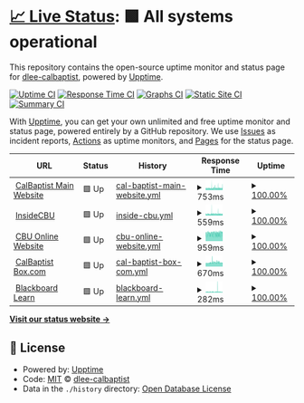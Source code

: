 # [📈 Live Status](https://dlee-calbaptist.github.io/monitor): <!--live status--> **🟩 All systems operational**

This repository contains the open-source uptime monitor and status page for [dlee-calbaptist](https://dlee-calbaptist.github.io/monitor), powered by [Upptime](https://github.com/upptime/upptime).

[![Uptime CI](https://github.com/dlee-calbaptist/monitor/workflows/Uptime%20CI/badge.svg)](https://github.com/dlee-calbaptist/monitor/actions?query=workflow%3A%22Uptime+CI%22)
[![Response Time CI](https://github.com/dlee-calbaptist/monitor/workflows/Response%20Time%20CI/badge.svg)](https://github.com/dlee-calbaptist/monitor/actions?query=workflow%3A%22Response+Time+CI%22)
[![Graphs CI](https://github.com/dlee-calbaptist/monitor/workflows/Graphs%20CI/badge.svg)](https://github.com/dlee-calbaptist/monitor/actions?query=workflow%3A%22Graphs+CI%22)
[![Static Site CI](https://github.com/dlee-calbaptist/monitor/workflows/Static%20Site%20CI/badge.svg)](https://github.com/dlee-calbaptist/monitor/actions?query=workflow%3A%22Static+Site+CI%22)
[![Summary CI](https://github.com/dlee-calbaptist/monitor/workflows/Summary%20CI/badge.svg)](https://github.com/dlee-calbaptist/monitor/actions?query=workflow%3A%22Summary+CI%22)

With [Upptime](https://upptime.js.org), you can get your own unlimited and free uptime monitor and status page, powered entirely by a GitHub repository. We use [Issues](https://github.com/dlee-calbaptist/monitor/issues) as incident reports, [Actions](https://github.com/dlee-calbaptist/monitor/actions) as uptime monitors, and [Pages](https://dlee-calbaptist.github.io/monitor) for the status page.

<!--start: status pages-->
<!-- This summary is generated by Upptime (https://github.com/upptime/upptime) -->
<!-- Do not edit this manually, your changes will be overwritten -->
<!-- prettier-ignore -->
| URL | Status | History | Response Time | Uptime |
| --- | ------ | ------- | ------------- | ------ |
| <img alt="" src="https://icons.duckduckgo.com/ip3/www.calbaptist.edu.ico" height="13"> [CalBaptist Main Website](https://www.calbaptist.edu) | 🟩 Up | [cal-baptist-main-website.yml](https://github.com/dlee-calbaptist/monitor/commits/HEAD/history/cal-baptist-main-website.yml) | <details><summary><img alt="Response time graph" src="./graphs/cal-baptist-main-website/response-time-week.png" height="20"> 753ms</summary><br><a href="https://dlee-calbaptist.github.io/monitor/history/cal-baptist-main-website"><img alt="Response time 702" src="https://img.shields.io/endpoint?url=https%3A%2F%2Fraw.githubusercontent.com%2Fdlee-calbaptist%2Fmonitor%2FHEAD%2Fapi%2Fcal-baptist-main-website%2Fresponse-time.json"></a><br><a href="https://dlee-calbaptist.github.io/monitor/history/cal-baptist-main-website"><img alt="24-hour response time 783" src="https://img.shields.io/endpoint?url=https%3A%2F%2Fraw.githubusercontent.com%2Fdlee-calbaptist%2Fmonitor%2FHEAD%2Fapi%2Fcal-baptist-main-website%2Fresponse-time-day.json"></a><br><a href="https://dlee-calbaptist.github.io/monitor/history/cal-baptist-main-website"><img alt="7-day response time 753" src="https://img.shields.io/endpoint?url=https%3A%2F%2Fraw.githubusercontent.com%2Fdlee-calbaptist%2Fmonitor%2FHEAD%2Fapi%2Fcal-baptist-main-website%2Fresponse-time-week.json"></a><br><a href="https://dlee-calbaptist.github.io/monitor/history/cal-baptist-main-website"><img alt="30-day response time 703" src="https://img.shields.io/endpoint?url=https%3A%2F%2Fraw.githubusercontent.com%2Fdlee-calbaptist%2Fmonitor%2FHEAD%2Fapi%2Fcal-baptist-main-website%2Fresponse-time-month.json"></a><br><a href="https://dlee-calbaptist.github.io/monitor/history/cal-baptist-main-website"><img alt="1-year response time 702" src="https://img.shields.io/endpoint?url=https%3A%2F%2Fraw.githubusercontent.com%2Fdlee-calbaptist%2Fmonitor%2FHEAD%2Fapi%2Fcal-baptist-main-website%2Fresponse-time-year.json"></a></details> | <details><summary><a href="https://dlee-calbaptist.github.io/monitor/history/cal-baptist-main-website">100.00%</a></summary><a href="https://dlee-calbaptist.github.io/monitor/history/cal-baptist-main-website"><img alt="All-time uptime 99.88%" src="https://img.shields.io/endpoint?url=https%3A%2F%2Fraw.githubusercontent.com%2Fdlee-calbaptist%2Fmonitor%2FHEAD%2Fapi%2Fcal-baptist-main-website%2Fuptime.json"></a><br><a href="https://dlee-calbaptist.github.io/monitor/history/cal-baptist-main-website"><img alt="24-hour uptime 100.00%" src="https://img.shields.io/endpoint?url=https%3A%2F%2Fraw.githubusercontent.com%2Fdlee-calbaptist%2Fmonitor%2FHEAD%2Fapi%2Fcal-baptist-main-website%2Fuptime-day.json"></a><br><a href="https://dlee-calbaptist.github.io/monitor/history/cal-baptist-main-website"><img alt="7-day uptime 100.00%" src="https://img.shields.io/endpoint?url=https%3A%2F%2Fraw.githubusercontent.com%2Fdlee-calbaptist%2Fmonitor%2FHEAD%2Fapi%2Fcal-baptist-main-website%2Fuptime-week.json"></a><br><a href="https://dlee-calbaptist.github.io/monitor/history/cal-baptist-main-website"><img alt="30-day uptime 99.96%" src="https://img.shields.io/endpoint?url=https%3A%2F%2Fraw.githubusercontent.com%2Fdlee-calbaptist%2Fmonitor%2FHEAD%2Fapi%2Fcal-baptist-main-website%2Fuptime-month.json"></a><br><a href="https://dlee-calbaptist.github.io/monitor/history/cal-baptist-main-website"><img alt="1-year uptime 99.88%" src="https://img.shields.io/endpoint?url=https%3A%2F%2Fraw.githubusercontent.com%2Fdlee-calbaptist%2Fmonitor%2FHEAD%2Fapi%2Fcal-baptist-main-website%2Fuptime-year.json"></a></details>
| <img alt="" src="https://icons.duckduckgo.com/ip3/insidecbu.calbaptist.edu.ico" height="13"> [InsideCBU](https://insidecbu.calbaptist.edu) | 🟩 Up | [inside-cbu.yml](https://github.com/dlee-calbaptist/monitor/commits/HEAD/history/inside-cbu.yml) | <details><summary><img alt="Response time graph" src="./graphs/inside-cbu/response-time-week.png" height="20"> 559ms</summary><br><a href="https://dlee-calbaptist.github.io/monitor/history/inside-cbu"><img alt="Response time 538" src="https://img.shields.io/endpoint?url=https%3A%2F%2Fraw.githubusercontent.com%2Fdlee-calbaptist%2Fmonitor%2FHEAD%2Fapi%2Finside-cbu%2Fresponse-time.json"></a><br><a href="https://dlee-calbaptist.github.io/monitor/history/inside-cbu"><img alt="24-hour response time 543" src="https://img.shields.io/endpoint?url=https%3A%2F%2Fraw.githubusercontent.com%2Fdlee-calbaptist%2Fmonitor%2FHEAD%2Fapi%2Finside-cbu%2Fresponse-time-day.json"></a><br><a href="https://dlee-calbaptist.github.io/monitor/history/inside-cbu"><img alt="7-day response time 559" src="https://img.shields.io/endpoint?url=https%3A%2F%2Fraw.githubusercontent.com%2Fdlee-calbaptist%2Fmonitor%2FHEAD%2Fapi%2Finside-cbu%2Fresponse-time-week.json"></a><br><a href="https://dlee-calbaptist.github.io/monitor/history/inside-cbu"><img alt="30-day response time 529" src="https://img.shields.io/endpoint?url=https%3A%2F%2Fraw.githubusercontent.com%2Fdlee-calbaptist%2Fmonitor%2FHEAD%2Fapi%2Finside-cbu%2Fresponse-time-month.json"></a><br><a href="https://dlee-calbaptist.github.io/monitor/history/inside-cbu"><img alt="1-year response time 538" src="https://img.shields.io/endpoint?url=https%3A%2F%2Fraw.githubusercontent.com%2Fdlee-calbaptist%2Fmonitor%2FHEAD%2Fapi%2Finside-cbu%2Fresponse-time-year.json"></a></details> | <details><summary><a href="https://dlee-calbaptist.github.io/monitor/history/inside-cbu">100.00%</a></summary><a href="https://dlee-calbaptist.github.io/monitor/history/inside-cbu"><img alt="All-time uptime 99.80%" src="https://img.shields.io/endpoint?url=https%3A%2F%2Fraw.githubusercontent.com%2Fdlee-calbaptist%2Fmonitor%2FHEAD%2Fapi%2Finside-cbu%2Fuptime.json"></a><br><a href="https://dlee-calbaptist.github.io/monitor/history/inside-cbu"><img alt="24-hour uptime 100.00%" src="https://img.shields.io/endpoint?url=https%3A%2F%2Fraw.githubusercontent.com%2Fdlee-calbaptist%2Fmonitor%2FHEAD%2Fapi%2Finside-cbu%2Fuptime-day.json"></a><br><a href="https://dlee-calbaptist.github.io/monitor/history/inside-cbu"><img alt="7-day uptime 100.00%" src="https://img.shields.io/endpoint?url=https%3A%2F%2Fraw.githubusercontent.com%2Fdlee-calbaptist%2Fmonitor%2FHEAD%2Fapi%2Finside-cbu%2Fuptime-week.json"></a><br><a href="https://dlee-calbaptist.github.io/monitor/history/inside-cbu"><img alt="30-day uptime 99.96%" src="https://img.shields.io/endpoint?url=https%3A%2F%2Fraw.githubusercontent.com%2Fdlee-calbaptist%2Fmonitor%2FHEAD%2Fapi%2Finside-cbu%2Fuptime-month.json"></a><br><a href="https://dlee-calbaptist.github.io/monitor/history/inside-cbu"><img alt="1-year uptime 99.80%" src="https://img.shields.io/endpoint?url=https%3A%2F%2Fraw.githubusercontent.com%2Fdlee-calbaptist%2Fmonitor%2FHEAD%2Fapi%2Finside-cbu%2Fuptime-year.json"></a></details>
| <img alt="" src="https://icons.duckduckgo.com/ip3/cbuonline.edu.ico" height="13"> [CBU Online Website](https://cbuonline.edu) | 🟩 Up | [cbu-online-website.yml](https://github.com/dlee-calbaptist/monitor/commits/HEAD/history/cbu-online-website.yml) | <details><summary><img alt="Response time graph" src="./graphs/cbu-online-website/response-time-week.png" height="20"> 959ms</summary><br><a href="https://dlee-calbaptist.github.io/monitor/history/cbu-online-website"><img alt="Response time 1187" src="https://img.shields.io/endpoint?url=https%3A%2F%2Fraw.githubusercontent.com%2Fdlee-calbaptist%2Fmonitor%2FHEAD%2Fapi%2Fcbu-online-website%2Fresponse-time.json"></a><br><a href="https://dlee-calbaptist.github.io/monitor/history/cbu-online-website"><img alt="24-hour response time 1017" src="https://img.shields.io/endpoint?url=https%3A%2F%2Fraw.githubusercontent.com%2Fdlee-calbaptist%2Fmonitor%2FHEAD%2Fapi%2Fcbu-online-website%2Fresponse-time-day.json"></a><br><a href="https://dlee-calbaptist.github.io/monitor/history/cbu-online-website"><img alt="7-day response time 959" src="https://img.shields.io/endpoint?url=https%3A%2F%2Fraw.githubusercontent.com%2Fdlee-calbaptist%2Fmonitor%2FHEAD%2Fapi%2Fcbu-online-website%2Fresponse-time-week.json"></a><br><a href="https://dlee-calbaptist.github.io/monitor/history/cbu-online-website"><img alt="30-day response time 975" src="https://img.shields.io/endpoint?url=https%3A%2F%2Fraw.githubusercontent.com%2Fdlee-calbaptist%2Fmonitor%2FHEAD%2Fapi%2Fcbu-online-website%2Fresponse-time-month.json"></a><br><a href="https://dlee-calbaptist.github.io/monitor/history/cbu-online-website"><img alt="1-year response time 1187" src="https://img.shields.io/endpoint?url=https%3A%2F%2Fraw.githubusercontent.com%2Fdlee-calbaptist%2Fmonitor%2FHEAD%2Fapi%2Fcbu-online-website%2Fresponse-time-year.json"></a></details> | <details><summary><a href="https://dlee-calbaptist.github.io/monitor/history/cbu-online-website">100.00%</a></summary><a href="https://dlee-calbaptist.github.io/monitor/history/cbu-online-website"><img alt="All-time uptime 99.40%" src="https://img.shields.io/endpoint?url=https%3A%2F%2Fraw.githubusercontent.com%2Fdlee-calbaptist%2Fmonitor%2FHEAD%2Fapi%2Fcbu-online-website%2Fuptime.json"></a><br><a href="https://dlee-calbaptist.github.io/monitor/history/cbu-online-website"><img alt="24-hour uptime 100.00%" src="https://img.shields.io/endpoint?url=https%3A%2F%2Fraw.githubusercontent.com%2Fdlee-calbaptist%2Fmonitor%2FHEAD%2Fapi%2Fcbu-online-website%2Fuptime-day.json"></a><br><a href="https://dlee-calbaptist.github.io/monitor/history/cbu-online-website"><img alt="7-day uptime 100.00%" src="https://img.shields.io/endpoint?url=https%3A%2F%2Fraw.githubusercontent.com%2Fdlee-calbaptist%2Fmonitor%2FHEAD%2Fapi%2Fcbu-online-website%2Fuptime-week.json"></a><br><a href="https://dlee-calbaptist.github.io/monitor/history/cbu-online-website"><img alt="30-day uptime 99.93%" src="https://img.shields.io/endpoint?url=https%3A%2F%2Fraw.githubusercontent.com%2Fdlee-calbaptist%2Fmonitor%2FHEAD%2Fapi%2Fcbu-online-website%2Fuptime-month.json"></a><br><a href="https://dlee-calbaptist.github.io/monitor/history/cbu-online-website"><img alt="1-year uptime 99.40%" src="https://img.shields.io/endpoint?url=https%3A%2F%2Fraw.githubusercontent.com%2Fdlee-calbaptist%2Fmonitor%2FHEAD%2Fapi%2Fcbu-online-website%2Fuptime-year.json"></a></details>
| <img alt="" src="https://icons.duckduckgo.com/ip3/calbaptist.app.box.com.ico" height="13"> [CalBaptist Box.com](https://calbaptist.app.box.com) | 🟩 Up | [cal-baptist-box-com.yml](https://github.com/dlee-calbaptist/monitor/commits/HEAD/history/cal-baptist-box-com.yml) | <details><summary><img alt="Response time graph" src="./graphs/cal-baptist-box-com/response-time-week.png" height="20"> 670ms</summary><br><a href="https://dlee-calbaptist.github.io/monitor/history/cal-baptist-box-com"><img alt="Response time 641" src="https://img.shields.io/endpoint?url=https%3A%2F%2Fraw.githubusercontent.com%2Fdlee-calbaptist%2Fmonitor%2FHEAD%2Fapi%2Fcal-baptist-box-com%2Fresponse-time.json"></a><br><a href="https://dlee-calbaptist.github.io/monitor/history/cal-baptist-box-com"><img alt="24-hour response time 621" src="https://img.shields.io/endpoint?url=https%3A%2F%2Fraw.githubusercontent.com%2Fdlee-calbaptist%2Fmonitor%2FHEAD%2Fapi%2Fcal-baptist-box-com%2Fresponse-time-day.json"></a><br><a href="https://dlee-calbaptist.github.io/monitor/history/cal-baptist-box-com"><img alt="7-day response time 670" src="https://img.shields.io/endpoint?url=https%3A%2F%2Fraw.githubusercontent.com%2Fdlee-calbaptist%2Fmonitor%2FHEAD%2Fapi%2Fcal-baptist-box-com%2Fresponse-time-week.json"></a><br><a href="https://dlee-calbaptist.github.io/monitor/history/cal-baptist-box-com"><img alt="30-day response time 665" src="https://img.shields.io/endpoint?url=https%3A%2F%2Fraw.githubusercontent.com%2Fdlee-calbaptist%2Fmonitor%2FHEAD%2Fapi%2Fcal-baptist-box-com%2Fresponse-time-month.json"></a><br><a href="https://dlee-calbaptist.github.io/monitor/history/cal-baptist-box-com"><img alt="1-year response time 641" src="https://img.shields.io/endpoint?url=https%3A%2F%2Fraw.githubusercontent.com%2Fdlee-calbaptist%2Fmonitor%2FHEAD%2Fapi%2Fcal-baptist-box-com%2Fresponse-time-year.json"></a></details> | <details><summary><a href="https://dlee-calbaptist.github.io/monitor/history/cal-baptist-box-com">100.00%</a></summary><a href="https://dlee-calbaptist.github.io/monitor/history/cal-baptist-box-com"><img alt="All-time uptime 99.99%" src="https://img.shields.io/endpoint?url=https%3A%2F%2Fraw.githubusercontent.com%2Fdlee-calbaptist%2Fmonitor%2FHEAD%2Fapi%2Fcal-baptist-box-com%2Fuptime.json"></a><br><a href="https://dlee-calbaptist.github.io/monitor/history/cal-baptist-box-com"><img alt="24-hour uptime 100.00%" src="https://img.shields.io/endpoint?url=https%3A%2F%2Fraw.githubusercontent.com%2Fdlee-calbaptist%2Fmonitor%2FHEAD%2Fapi%2Fcal-baptist-box-com%2Fuptime-day.json"></a><br><a href="https://dlee-calbaptist.github.io/monitor/history/cal-baptist-box-com"><img alt="7-day uptime 100.00%" src="https://img.shields.io/endpoint?url=https%3A%2F%2Fraw.githubusercontent.com%2Fdlee-calbaptist%2Fmonitor%2FHEAD%2Fapi%2Fcal-baptist-box-com%2Fuptime-week.json"></a><br><a href="https://dlee-calbaptist.github.io/monitor/history/cal-baptist-box-com"><img alt="30-day uptime 100.00%" src="https://img.shields.io/endpoint?url=https%3A%2F%2Fraw.githubusercontent.com%2Fdlee-calbaptist%2Fmonitor%2FHEAD%2Fapi%2Fcal-baptist-box-com%2Fuptime-month.json"></a><br><a href="https://dlee-calbaptist.github.io/monitor/history/cal-baptist-box-com"><img alt="1-year uptime 99.99%" src="https://img.shields.io/endpoint?url=https%3A%2F%2Fraw.githubusercontent.com%2Fdlee-calbaptist%2Fmonitor%2FHEAD%2Fapi%2Fcal-baptist-box-com%2Fuptime-year.json"></a></details>
| <img alt="" src="https://icons.duckduckgo.com/ip3/calbaptist.blackboard.com.ico" height="13"> [Blackboard Learn](https://calbaptist.blackboard.com) | 🟩 Up | [blackboard-learn.yml](https://github.com/dlee-calbaptist/monitor/commits/HEAD/history/blackboard-learn.yml) | <details><summary><img alt="Response time graph" src="./graphs/blackboard-learn/response-time-week.png" height="20"> 282ms</summary><br><a href="https://dlee-calbaptist.github.io/monitor/history/blackboard-learn"><img alt="Response time 311" src="https://img.shields.io/endpoint?url=https%3A%2F%2Fraw.githubusercontent.com%2Fdlee-calbaptist%2Fmonitor%2FHEAD%2Fapi%2Fblackboard-learn%2Fresponse-time.json"></a><br><a href="https://dlee-calbaptist.github.io/monitor/history/blackboard-learn"><img alt="24-hour response time 196" src="https://img.shields.io/endpoint?url=https%3A%2F%2Fraw.githubusercontent.com%2Fdlee-calbaptist%2Fmonitor%2FHEAD%2Fapi%2Fblackboard-learn%2Fresponse-time-day.json"></a><br><a href="https://dlee-calbaptist.github.io/monitor/history/blackboard-learn"><img alt="7-day response time 282" src="https://img.shields.io/endpoint?url=https%3A%2F%2Fraw.githubusercontent.com%2Fdlee-calbaptist%2Fmonitor%2FHEAD%2Fapi%2Fblackboard-learn%2Fresponse-time-week.json"></a><br><a href="https://dlee-calbaptist.github.io/monitor/history/blackboard-learn"><img alt="30-day response time 278" src="https://img.shields.io/endpoint?url=https%3A%2F%2Fraw.githubusercontent.com%2Fdlee-calbaptist%2Fmonitor%2FHEAD%2Fapi%2Fblackboard-learn%2Fresponse-time-month.json"></a><br><a href="https://dlee-calbaptist.github.io/monitor/history/blackboard-learn"><img alt="1-year response time 311" src="https://img.shields.io/endpoint?url=https%3A%2F%2Fraw.githubusercontent.com%2Fdlee-calbaptist%2Fmonitor%2FHEAD%2Fapi%2Fblackboard-learn%2Fresponse-time-year.json"></a></details> | <details><summary><a href="https://dlee-calbaptist.github.io/monitor/history/blackboard-learn">100.00%</a></summary><a href="https://dlee-calbaptist.github.io/monitor/history/blackboard-learn"><img alt="All-time uptime 99.99%" src="https://img.shields.io/endpoint?url=https%3A%2F%2Fraw.githubusercontent.com%2Fdlee-calbaptist%2Fmonitor%2FHEAD%2Fapi%2Fblackboard-learn%2Fuptime.json"></a><br><a href="https://dlee-calbaptist.github.io/monitor/history/blackboard-learn"><img alt="24-hour uptime 100.00%" src="https://img.shields.io/endpoint?url=https%3A%2F%2Fraw.githubusercontent.com%2Fdlee-calbaptist%2Fmonitor%2FHEAD%2Fapi%2Fblackboard-learn%2Fuptime-day.json"></a><br><a href="https://dlee-calbaptist.github.io/monitor/history/blackboard-learn"><img alt="7-day uptime 100.00%" src="https://img.shields.io/endpoint?url=https%3A%2F%2Fraw.githubusercontent.com%2Fdlee-calbaptist%2Fmonitor%2FHEAD%2Fapi%2Fblackboard-learn%2Fuptime-week.json"></a><br><a href="https://dlee-calbaptist.github.io/monitor/history/blackboard-learn"><img alt="30-day uptime 100.00%" src="https://img.shields.io/endpoint?url=https%3A%2F%2Fraw.githubusercontent.com%2Fdlee-calbaptist%2Fmonitor%2FHEAD%2Fapi%2Fblackboard-learn%2Fuptime-month.json"></a><br><a href="https://dlee-calbaptist.github.io/monitor/history/blackboard-learn"><img alt="1-year uptime 99.99%" src="https://img.shields.io/endpoint?url=https%3A%2F%2Fraw.githubusercontent.com%2Fdlee-calbaptist%2Fmonitor%2FHEAD%2Fapi%2Fblackboard-learn%2Fuptime-year.json"></a></details>

<!--end: status pages-->

[**Visit our status website →**](https://dlee-calbaptist.github.io/monitor)

## 📄 License

- Powered by: [Upptime](https://github.com/upptime/upptime)
- Code: [MIT](./LICENSE) © [dlee-calbaptist](https://dlee-calbaptist.github.io/monitor)
- Data in the `./history` directory: [Open Database License](https://opendatacommons.org/licenses/odbl/1-0/)
